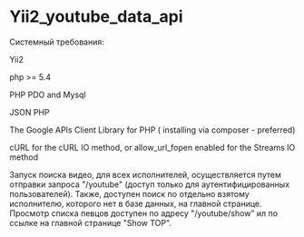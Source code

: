 # Yii2_youtube_data_api
Системный требования:

 Yii2
 
 php >= 5.4
 
 PHP PDO and Mysql
 
 JSON PHP
 
 The Google APIs Client Library for PHP ( installing via composer - preferred)
 
 cURL for the cURL IO method, or allow_url_fopen enabled for the Streams IO method
 
 Запуск поиска видео, для всех исполнителей, осуществляется путем отправки запроса "/youtube"
 (доступ только для аутентифицированных пользователей).
 Также, доступен поиск по отдельно взятому исполнителю, которого нет в базе данных, на главной странице.
 Просмотр списка певцов доступен по адресу "/youtube/show" ил по ссылке на главной странице "Show TOP".
